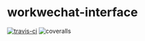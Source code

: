 # workwechat-interface
[![travis-ci](https://api.travis-ci.org/whitexie/workwechat-interface.svg?branch=master)](https://travis-ci.org/whitexie/workwechat-interface)
![coveralls](https://coveralls.io/repos/github/whitexie/workwechat-interface/badge.svg?branch=master)
